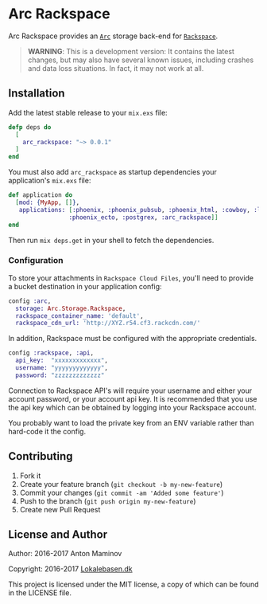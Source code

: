 # Arc Rackspace

Arc Rackspace provides an [`Arc`](https://github.com/stavro/arc) storage back-end for [`Rackspace`](https://www.rackspace.com/).

> **WARNING**: This is a development version: It contains the latest changes, but may also have several known issues, including crashes and data loss situations. In fact, it may not work at all.

## Installation

Add the latest stable release to your `mix.exs` file:

```elixir
defp deps do
  [
    arc_rackspace: "~> 0.0.1"
  ]
end
```

You must also add `arc_rackspace` as startup dependencies your application's `mix.exs` file:

```elixir
def application do
  [mod: {MyApp, []},
   applications: [:phoenix, :phoenix_pubsub, :phoenix_html, :cowboy, :logger, :gettext,
                 :phoenix_ecto, :postgrex, :arc_rackspace]]
end
```

Then run `mix deps.get` in your shell to fetch the dependencies.

### Configuration

To store your attachments in `Rackspace Cloud Files`, you'll need to provide a bucket destination in your application config:

```elixir
config :arc,
  storage: Arc.Storage.Rackspace,
  rackspace_container_name: 'default',
  rackspace_cdn_url: 'http://XYZ.r54.cf3.rackcdn.com/'
```
In addition, Rackspace must be configured with the appropriate credentials.

```elixir
config :rackspace, :api,
  api_key:  "xxxxxxxxxxxxx",
  username: "yyyyyyyyyyyyy",
  password: "zzzzzzzzzzzzz"
```

Connection to Rackspace API's will require your username and either your account password, or your account api key. It is recommended that you use the api key which can be obtained by logging into your Rackspace account.

You probably want to load the private key from an ENV variable rather than hard-code it the config.

## Contributing

1. Fork it
2. Create your feature branch (`git checkout -b my-new-feature`)
3. Commit your changes (`git commit -am 'Added some feature'`)
4. Push to the branch (`git push origin my-new-feature`)
5. Create new Pull Request


## License and Author

Author: 2016-2017 Anton Maminov

Copyright: 2016-2017 [Lokalebasen.dk](https://www.lokalebasen.dk/)

This project is licensed under the MIT license, a copy of which can be found in the LICENSE file.
